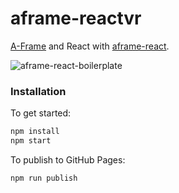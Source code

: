 # aframe-reactvr

[A-Frame](https://aframe.io) and React with
[aframe-react](https://github.com/ngokevin/aframe-react).

![aframe-react-boilerplate](https://cdn.uploadvr.com/wp-content/uploads/2016/10/React-VR.png)

### Installation

To get started:

```bash
npm install
npm start
```

To publish to GitHub Pages:

```bash
npm run publish
```
